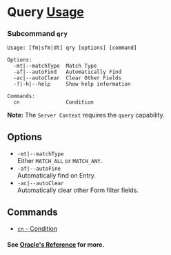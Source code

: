 # Query [Usage](../README.md)
### Subcommand `qry`
```
Usage: [fm|sfm|dt] qry [options] [command]

Options:
  -mt|--matchType  Match Type
  -af|--autoFind   Automatically Find
  -ac|--autoClear  Clear Other Fields
  -?|-h|--help     Show help information

Commands:
  cn               Condition
```

**Note:** The `Server Context` requires the `query` capability.

## Options
- `-mt|--matchType`  
Either `MATCH_ALL` or `MATCH_ANY`.
- `-af|--autoFine`  
Automatically find on Entry.
- `-ac|--autoClear`  
Automatically clear other Form filter fields.

## Commands
- [`cn` - Condition](./cmd-cn.md)

#### See [Oracle's Reference](https://docs.oracle.com/cd/E53430_01/EOTJC/perform_ais_formsvc_calls.htm#EOTJC144) for more.
